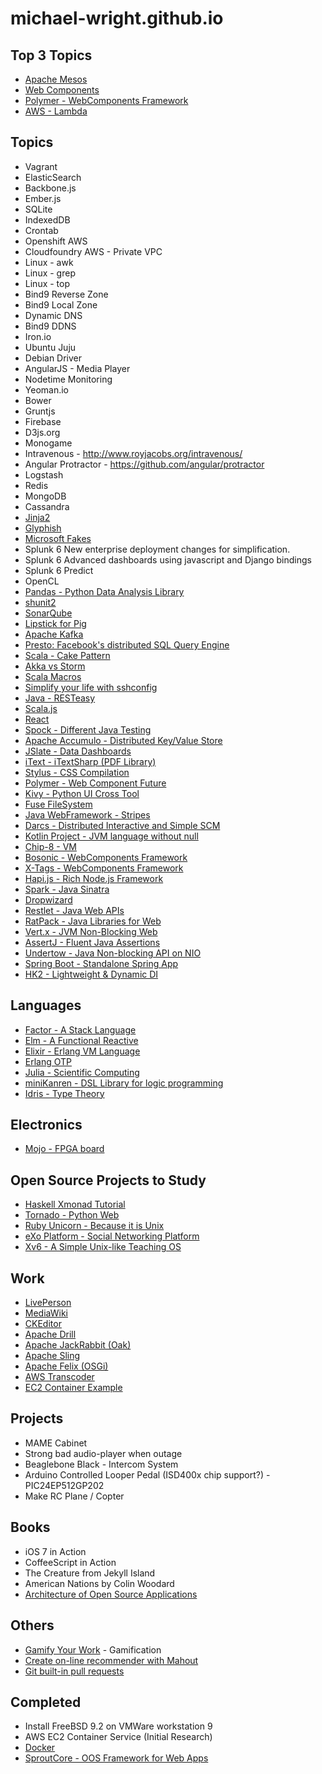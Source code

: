 michael-wright.github.io
========================

Top 3 Topics
------------------------

* [Apache Mesos](http://mesos.apache.org/)
* [Web Components](http://webcomponents.org/)
* [Polymer - WebComponents Framework](https://www.polymer-project.org/)
* [AWS - Lambda](http://aws.amazon.com/lambda/)

Topics
------------------------

* Vagrant
* ElasticSearch
* Backbone.js
* Ember.js
* SQLite
* IndexedDB
* Crontab
* Openshift AWS
* Cloudfoundry AWS - Private VPC
* Linux - awk
* Linux - grep
* Linux - top
* Bind9 Reverse Zone
* Bind9 Local Zone
* Dynamic DNS
* Bind9 DDNS
* Iron.io
* Ubuntu Juju
* Debian Driver
* AngularJS - Media Player
* Nodetime Monitoring
* Yeoman.io
* Bower
* Gruntjs
* Firebase
* D3js.org
* Monogame
* Intravenous - http://www.royjacobs.org/intravenous/
* Angular Protractor - https://github.com/angular/protractor
* Logstash
* Redis
* MongoDB
* Cassandra
* [Jinja2](http://jinja.pocoo.org/docs/)
* [Glyphish](http://www.glyphish.com/)
* [Microsoft Fakes](http://msdn.microsoft.com/en-us/library/hh549175.aspx)
* Splunk 6 New enterprise deployment changes for simplification.  
* Splunk 6 Advanced dashboards using javascript and Django bindings
* Splunk 6 Predict
* OpenCL
* [Pandas - Python Data Analysis Library](http://www.gregreda.com/2013/10/26/intro-to-pandas-data-structures)
* [shunit2](http://net.tutsplus.com/tutorials/tools-and-tips/test-driving-shell-scripts/)
* [SonarQube](http://www.sonarqube.org/)
* [Lipstick for Pig](http://techblog.netflix.com/2013/06/introducing-lipstick-on-apache-pig.html)
* [Apache Kafka](https://kafka.apache.org/)
* [Presto: Facebook's distributed SQL Query Engine](http://www.infoq.com/news/2013/11/Presto)
* [Scala - Cake Pattern](http://www.warski.org/blog/2010/12/di-in-scala-cake-pattern/)
* [Akka vs Storm](http://www.warski.org/blog/2013/06/akka-vs-storm/)
* [Scala Macros](http://www.warski.org/blog/2012/12/starting-with-scala-macros-a-short-tutorial/)
* [Simplify your life with sshconfig](http://nerderati.com/2011/03/simplify-your-life-with-an-ssh-config-file/)
* [Java - RESTeasy](https://www.jboss.org/resteasy/)
* [Scala.js](http://matthiasnehlsen.com/blog/2014/01/24/scala-dot-js-and-reactjs/)
* [React](http://facebook.github.io/react/)
* [Spock - Different Java Testing](https://code.google.com/p/spock/)
* [Apache Accumulo - Distributed Key/Value Store](https://accumulo.apache.org/)
* [JSlate - Data Dashboards](http://jslate.com/)
* [iText - iTextSharp (PDF Library)](http://itextpdf.com/)
* [Stylus - CSS Compilation](http://learnboost.github.io/stylus/)
* [Polymer - Web Component Future](http://www.polymer-project.org/)
* [Kivy - Python UI Cross Tool](http://kivy.org/#home)
* [Fuse FileSystem](http://fuse.sourceforge.net/)
* [Java WebFramework - Stripes](http://www.stripesframework.org/display/stripes/Home)
* [Darcs - Distributed Interactive and Simple SCM](http://darcs.net/)   
* [Kotlin Project - JVM language without null](http://kotlinlang.org)   
* [Chip-8 - VM](http://en.wikipedia.org/wiki/CHIP-8)   
* [Bosonic - WebComponents Framework](http://bosonic.github.io/)
* [X-Tags - WebComponents Framework](http://x-tags.org/)
* [Hapi.js - Rich Node.js Framework](http://hapijs.com/)
* [Spark - Java Sinatra](http://sparkjava.com/)
* [Dropwizard](http://www.dropwizard.io/)
* [Restlet - Java Web APIs](http://restlet.com/)
* [RatPack - Java Libraries for Web](http://ratpack.io/)
* [Vert.x - JVM Non-Blocking Web](http://vertx.io/)
* [AssertJ - Fluent Java Assertions](http://joel-costigliola.github.io/assertj/)
* [Undertow - Java Non-blocking API on NIO](http://undertow.io/)
* [Spring Boot - Standalone Spring App](http://projects.spring.io/spring-boot/)
* [HK2 - Lightweight & Dynamic DI](https://hk2.java.net/2.4.0-b16/)

Languages
-------------------------------
* [Factor - A Stack Language](http://factorcode.org)
* [Elm - A Functional Reactive](http://elm-lang.org)
* [Elixir - Erlang VM Language](http://elixir-lang.org/)
* [Erlang OTP](http://learnyousomeerlang.com/what-is-otp)
* [Julia - Scientific Computing](http://julialang.org/)
* [miniKanren - DSL Library for logic programming](http://minikanren.org/)
* [Idris - Type Theory](http://www.idris-lang.org/)


Electronics
-------------------------------
* [Mojo - FPGA board](https://www.sparkfun.com/products/11953) 

Open Source Projects to Study
-------------------------------
* [Haskell Xmonad Tutorial](http://www.haskell.org/haskellwiki/Xmonad/Guided_tour_of_the_xmonad_source)   
* [Tornado - Python Web](https://github.com/tornadoweb/tornado)
* [Ruby Unicorn - Because it is Unix](http://jacobian.org/writing/star-is-unix/)    
* [eXo Platform - Social Networking Platform](http://www.exoplatform.com/)   
* [Xv6 - A Simple Unix-like Teaching OS](http://pdos.csail.mit.edu/6.828/2014/xv6.html)   


Work
--------------------------
* [LivePerson](https://www.liveperson.com)
* [MediaWiki](https://www.mediawiki.org)
* [CKEditor](http://ckeditor.com/)
* [Apache Drill](http://drill.apache.org/)
* [Apache JackRabbit (Oak)](http://jackrabbit.apache.org/oak/docs/)
* [Apache Sling](http://sling.apache.org/documentation/development.html)
* [Apache Felix (OSGi)](http://felix.apache.org/)
* [AWS Transcoder](http://aws.amazon.com/elastictranscoder/)
* [EC2 Container Example](https://github.com/aws-troutman/magic8ball-flask/blob/master/scripts/register_with_elb.sh)

Projects
--------------------------

* MAME Cabinet
* Strong bad audio-player when outage
* Beaglebone Black - Intercom System
* Arduino Controlled Looper Pedal (ISD400x chip support?) - PIC24EP512GP202
* Make RC Plane / Copter

Books
---------------------------

* iOS 7 in Action 
* CoffeeScript in Action
* The Creature from Jekyll Island
* American Nations by Colin Woodard 
* [Architecture of Open Source Applications](http://www.aosabook.org/en/index.html)  

Others
---------------------------

* [Gamify Your Work](https://mediabriefs.ldschurch.org/gamify-your-work/) - Gamification
* [Create on-line recommender with Mahout](http://www.warski.org/blog/2013/10/creating-an-on-line-recommender-system-with-apache-mahout/)
* [Git built-in pull requests](http://git-scm.com/docs/git-request-pull)

Completed
--------------------------

* Install FreeBSD 9.2 on VMWare workstation 9
* AWS EC2 Container Service (Initial Research)
* [Docker](https://www.docker.io/)
* [SproutCore - OOS Framework for Web Apps](http://Sproutcore.com) 

